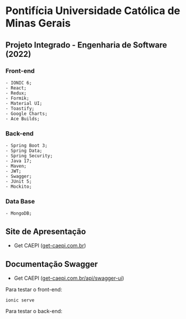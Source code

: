 # Pontifícia Universidade Católica de Minas Gerais

## Projeto Integrado - Engenharia de Software (2022)

### Front-end
    - IONIC 6;
    - React;
    - Redux;
    - Formik;
    - Material UI;
    - Toastify;
    - Google Charts;
    - Ace Builds;

### Back-end
    - Spring Boot 3;
    - Spring Data;
    - Spring Security;
    - Java 17;
    - Maven;
    - JWT;
    - Swagger;
    - JUnit 5;
    - Mockito;

### Data Base
    - MongoDB;

## Site de Apresentação
- Get CAEPI ([get-caepi.com.br](https://get-caepi.com.br))

## Documentação Swagger
- Get CAEPI ([get-caepi.com.br/api/swagger-ui](https://get-caepi.com.br/api/swagger-ui))


Para testar o front-end: 
```shell script
ionic serve
```

Para testar o back-end: 
```shell script
```

